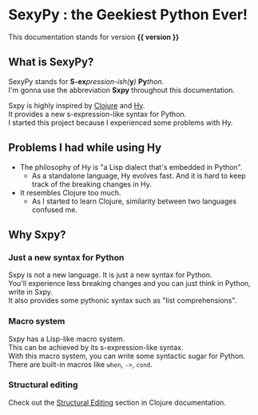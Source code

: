 # SexyPy : the Geekiest Python Ever!
This documentation stands for version **{{ version }}**

## What is SexyPy?
SexyPy stands for **S-ex**_pression-ish(_**y**_)_ **Py**_thon_.   
I'm gonna use the abbreviation **Sxpy** throughout this documentation.   
   
Sxpy is highly inspired by [Clojure](https://clojure.org/) and [Hy](https://hylang.org/).   
It provides a new s-expression-like syntax for Python.   
I started this project because I experienced some problems with Hy.

## Problems I had while using Hy
- The philosophy of Hy is "a Lisp dialect that's embedded in Python".
    - As a standalone language, Hy evolves fast. And it is hard to keep track of the breaking changes in Hy.
- It resembles Clojure too much.
    - As I started to learn Clojure, similarity between two languages confused me.

## Why Sxpy?
### Just a new syntax for Python
Sxpy is not a new language. It is just a new syntax for Python.   
You'll experience less breaking changes and you can just think in Python, write in Sxpy.   
It also provides some pythonic syntax such as "list comprehensions".
### Macro system
Sxpy has a Lisp-like macro system.   
This can be achieved by its s-expression-like syntax.   
With this macro system, you can write some syntactic sugar for Python.   
There are built-in macros like `when`, `->`, `cond`.
### Structural editing
Check out the [Structural Editing](https://clojure.org/guides/structural_editing) section in Clojure documentation.
